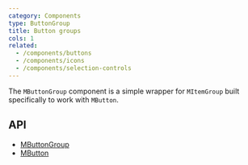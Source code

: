```yaml
---
category: Components
type: ButtonGroup
title: Button groups
cols: 1
related:
  - /components/buttons
  - /components/icons
  - /components/selection-controls
---
```


The `MButtonGroup` component is a simple wrapper for `MItemGroup` built specifically to work with `MButton`.

## API

- [MButtonGroup](/api/MButtonGroup)
- [MButton](/api/MButton)